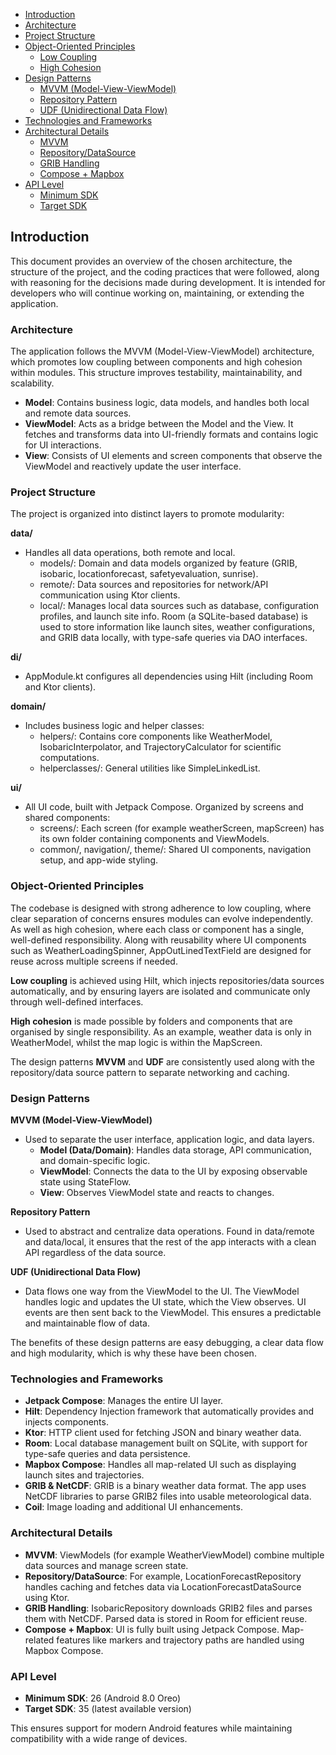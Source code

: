 - [Introduction](#introduction)
- [Architecture](#architecture)
- [Project Structure](#project-structure)
- [Object-Oriented Principles](#object-oriented-principles)
  - [Low Coupling](#low-coupling)
  - [High Cohesion](#high-cohesion)
- [Design Patterns](#design-patterns)
  - [MVVM (Model-View-ViewModel)](#introduction)
  - [Repository Pattern](#repository-pattern)
  - [UDF (Unidirectional Data Flow)](#design-patterns---udf-(unidirectional-data-flow))
- [Technologies and Frameworks](#technologies-and-frameworks)
- [Architectural Details](#architectural-details)
  - [MVVM](#mvvm)
  - [Repository/DataSource](#repository/datasource)
  - [GRIB Handling](#grib-handling)
  - [Compose + Mapbox](#compose+mapbox)
- [API Level](#api-level)
  - [Minimum SDK](#minimum-sdk)
  - [Target SDK](#target-sdk)

## Introduction
This document provides an overview of the chosen architecture, the structure of the project, and the coding practices that were followed, along with reasoning for the decisions made during development. It is intended for developers who will continue working on, maintaining, or extending the application.


### Architecture
The application follows the MVVM (Model-View-ViewModel) architecture, which promotes low coupling between components and high cohesion within modules. This structure improves testability, maintainability, and scalability.
- **Model**: Contains business logic, data models, and handles both local and remote data sources.
- **ViewModel**: Acts as a bridge between the Model and the View. It fetches and transforms data into UI-friendly formats and contains logic for UI interactions.
- **View**: Consists of UI elements and screen components that observe the ViewModel and reactively update the user interface.

### Project Structure
The project is organized into distinct layers to promote modularity:

**data/**
- Handles all data operations, both remote and local.
  - models/: Domain and data models organized by feature (GRIB, isobaric, locationforecast, safetyevaluation, sunrise).
  -   remote/: Data sources and repositories for network/API communication using Ktor clients.
  -   local/: Manages local data sources such as database, configuration profiles, and launch site info. Room (a SQLite-based database) is used to store information like launch sites, weather configurations, and GRIB data locally, with type-safe queries via DAO interfaces.

**di/**
- AppModule.kt configures all dependencies using Hilt (including Room and Ktor clients).

**domain/** 
- Includes business logic and helper classes:
  - helpers/: Contains core components like WeatherModel, IsobaricInterpolator, and TrajectoryCalculator for scientific computations.
  - helperclasses/: General utilities like SimpleLinkedList.
  
**ui/**
- All UI code, built with Jetpack Compose. Organized by screens and shared components:
  - screens/: Each screen (for example weatherScreen, mapScreen) has its own folder containing components and ViewModels.
  - common/, navigation/, theme/: Shared UI components, navigation setup, and app-wide styling.

### Object-Oriented Principles
The codebase is designed with strong adherence to low coupling, where clear separation of concerns ensures modules can evolve independently. As well as high cohesion, where each class or component has a single, well-defined responsibility. 
Along with reusability where UI components such as WeatherLoadingSpinner, AppOutLinedTextField are designed for reuse across multiple screens if needed.

**Low coupling** is achieved using Hilt, which injects repositories/data sources automatically, and by ensuring layers are isolated and communicate only through well-defined interfaces.

**High cohesion** is made possible by folders and components that are organised by single responsibility. As an example, weather data is only in WeatherModel, whilst the map logic is within the MapScreen.

The design patterns **MVVM** and **UDF** are consistently used along with the repository/data source pattern to separate networking and caching. 

### Design Patterns
**MVVM (Model-View-ViewModel)**
- Used to separate the user interface, application logic, and data layers.
  - **Model (Data/Domain)**: Handles data storage, API communication, and domain-specific logic.
  - **ViewModel**: Connects the data to the UI by exposing observable state using StateFlow.
  - **View**: Observes ViewModel state and reacts to changes.

**Repository Pattern**
- Used to abstract and centralize data operations. Found in data/remote and data/local, it ensures that the rest of the app interacts with a clean API regardless of the data source.

**UDF (Unidirectional Data Flow)**
- Data flows one way from the ViewModel to the UI. The ViewModel handles logic and updates the UI state, which the View observes. UI events are then sent back to the ViewModel. This ensures a predictable and maintainable flow of data.

The benefits of these design patterns are easy debugging, a clear data flow and high modularity, which is why these have been chosen.

### Technologies and Frameworks
- **Jetpack Compose**: Manages the entire UI layer.
- **Hilt**: Dependency Injection framework that automatically provides and injects components.
- **Ktor**: HTTP client used for fetching JSON and binary weather data.
- **Room**: Local database management built on SQLite, with support for type-safe queries and data persistence.
- **Mapbox Compose**: Handles all map-related UI such as displaying launch sites and trajectories.
- **GRIB & NetCDF**: GRIB is a binary weather data format. The app uses NetCDF libraries to parse GRIB2 files into usable meteorological data.
- **Coil**: Image loading and additional UI enhancements.

### Architectural Details
- **MVVM**: ViewModels (for example WeatherViewModel) combine multiple data sources and manage screen state.
- **Repository/DataSource**: For example, LocationForecastRepository handles caching and fetches data via LocationForecastDataSource using Ktor.
- **GRIB Handling**: IsobaricRepository downloads GRIB2 files and parses them with NetCDF. Parsed data is stored in Room for efficient reuse.
- **Compose + Mapbox**: UI is fully built using Jetpack Compose. Map-related features like markers and trajectory paths are handled using Mapbox Compose.

### API Level
- **Minimum SDK**: 26 (Android 8.0 Oreo)
- **Target SDK**: 35 (latest available version)

This ensures support for modern Android features while maintaining compatibility with a wide range of devices.

